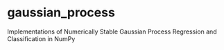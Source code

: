# gaussian_process
Implementations of Numerically Stable Gaussian Process Regression and Classification in NumPy
